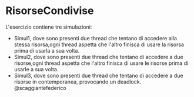 ﻿# RisorseCondivise
L'esercizio contiene tre simulazioni:
* Simul1, dove sono presenti due thread che tentano di accedere alla stessa risorsa,ogni thread aspetta che l'altro finisca di usare la risorsa prima di usarla a sua volta.
* Simul2, dove sono presenti due thread che tentano di accedere a due risorse,ogni thread aspetta che l'altro finisca di usare le risorse prima di usarle a sua volta.
* Simul3, dove sono presenti due thread che tentano di accedere a due risorse in contemporanea, provocando un deadlock.
@scaggiantefederico
